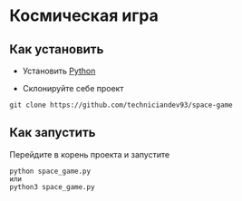 # Космическая игра

## Как установить

- Установить [Python](https://www.python.org/downloads/)

- Склонируйте себе проект
```
git clone https://github.com/techniciandev93/space-game
```

## Как запустить

Перейдите в корень проекта и запустите
```
python space_game.py
или
python3 space_game.py
```
